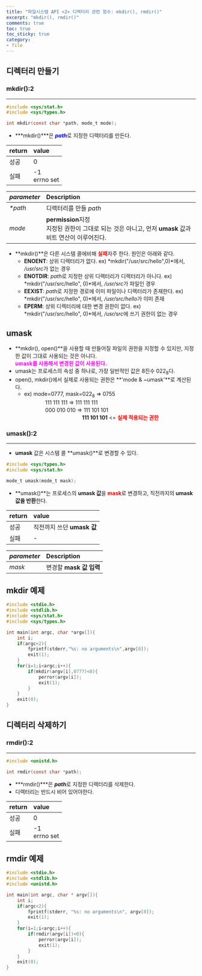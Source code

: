 ```yaml
---
title: "파일시스템 API <2> 디렉터리 관련 함수: mkdir(), rmdir()"
excerpt: "mkdir(), rmdir()"
comments: true
toc: true
toc_sticky: true
category:
- file
---
```

## 디렉터리 만들기
### mkdir():2
---
  
```c
#include <sys/stat.h>
#include <sys/types.h>

int mkdir(const char *path, mode_t mode);
```
- ***mkdir()***은 <span style="color:blue">***path***</span>로 지정한 디렉터리를 만든다.

return|value
:---|:---
성공|0
실패|-1<br>errno set

_parameter_|Description
:---|:---
_\*path_|디렉터리를 만들 _path_
_mode_|**permission**지정<br>지정된 권한이 그대로 되는 것은 아니고, 먼저 **umask** 값과 비트 연산이 이루어진다.
  
- **mkdir()**은 다른 시스템 콜에비해 <span style="color:red">**실패**</span>자주 한다. 원인은 아래와 같다.
	- **ENOENT**: 상위 디렉터리가 없다. ex) *mkdir("/usr/src/hello",0)*에서, */usr/src*가 없는 경우
	- **ENOTDIR**: *path*로 지정한 상위 디렉터리가 디렉터리가 아니다. ex) *mkdir("/usr/src/hello", 0)*에서, */usr/src*가 파일인 경우
	- **EEXIST**: *path*로 지정한 경로에 이미 파일이나 디렉터리가 존재한다. ex) *mkdir("/usr/src/hello", 0)*에서, */usr/src/hello*가 이미 존재
	- **EPERM**: 상위 디렉터리에 대한 변경 권한이 없다. ex) *mkdir("/usr/src/hello", 0)*에서, */usr/src*에 쓰기 권한이 없는 경우

## umask
- **mkdir(), open()**을 사용할 때 만들어질 파일의 권한을 지정할 수 있지만, 지정한 값이 그대로 사용되는 것은 아니다.<br><span style="color:magenta">**umask를 사용해서 변경된 값이 사용된다.**</span>
- umask는 프로세스의 속성 중 하나로, 가장 일반적인 값은 8진수 022<sub>8</sub>다.
- open(), mkdir()에서 실제로 사용되는 권한은 **'mode & ~umask'**로 계산된다.
	- ex) mode=0777, mask=022<sub>8</sub> => 0755  
　　　　111 111 111 => 111 111 111<br>
　　　　000 010 010	=> 111 101 101<br>
　　　　　　　　　　　**111 101 101** <= <span style="color:red">**실제 적용되는 권한**</span><br>

### umask():2
---
- **umask** 값은 시스템 콜 **umask()**로 변경할 수 있다.
  
```c
#include <sys/types.h>
#include <sys/stat.h>

mode_t umask(mode_t mask);
```
- **umask()**는 프로세스의 **umask 값**을 <span style="color:red">**mask**</span>로 변경하고, 직전까지의 **umask 값을 반환**한다.
  
return|value
:---|:---
성공|직전까지 쓰던 **umask 값**
실패|-
  
_parameter_|Description
:---|:---
_mask_|변경할 **mask 값 입력**


## mkdir 예제
  
```c
#include <stdio.h>
#include <stdlib.h>
#include <sys/stat.h>
#include <sys/types.h>

int main(int argc, char *argv[]){
	int i;
	if(argc<2){
		fprintf(stderr,"%s: no arguments\n",argv[0]);
		exit(1);
	}
	for(i=1;i<argc;i++){
		if(mkdir(argv[i],0777)<0){ 
			perror(argv[i]);
			exit(1);
		}
	}
	exit(0);
}
```

## 디렉터리 삭제하기
### rmdir():2
---
  
```c
#include <unistd.h>

int rmdir(const char *path);
```
- ***rmdir()***은 ***path***로 지정한 디렉터리를 삭제한다.
- 디렉터리는 반드시 비어 있어야한다.

return|value
:---|:---
성공|0
실패|-1<br>errno set

## rmdir 예제
  
```c
#include <stdio.h>
#include <stdlib.h>
#include <unistd.h>

int main(int argc, char * argv[]){
	int i;
	if(argc<2){
		fprintf(stderr, "%s: no arguments\n", argv[0]);
		exit(1);
	}
	for(i=1;i<argc;i++){
		if(rmdir(argv[i])<0){
			perror(argv[i]);
			exit(1);
		}
	}
	exit(0);
}
```


